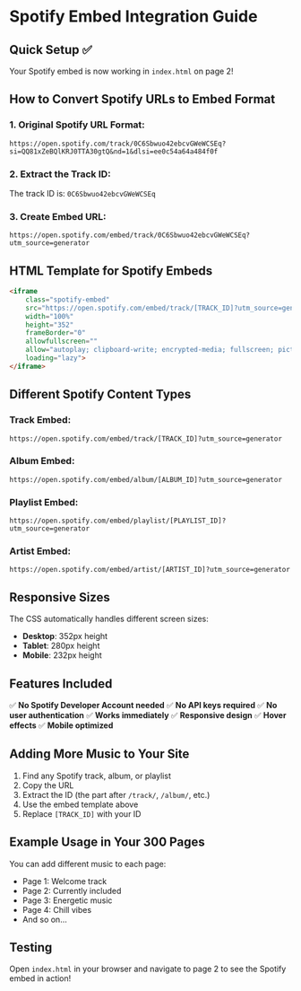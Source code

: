 # Spotify Embed Integration Guide

## Quick Setup ✅

Your Spotify embed is now working in `index.html` on page 2! 

## How to Convert Spotify URLs to Embed Format

### 1. Original Spotify URL Format:
```
https://open.spotify.com/track/0C6Sbwuo42ebcvGWeWCSEq?si=QQ81xZeBQlKRJ0TTA30gtQ&nd=1&dlsi=ee0c54a64a484f0f
```

### 2. Extract the Track ID:
The track ID is: `0C6Sbwuo42ebcvGWeWCSEq`

### 3. Create Embed URL:
```
https://open.spotify.com/embed/track/0C6Sbwuo42ebcvGWeWCSEq?utm_source=generator
```

## HTML Template for Spotify Embeds

```html
<iframe 
    class="spotify-embed"
    src="https://open.spotify.com/embed/track/[TRACK_ID]?utm_source=generator" 
    width="100%" 
    height="352" 
    frameBorder="0" 
    allowfullscreen="" 
    allow="autoplay; clipboard-write; encrypted-media; fullscreen; picture-in-picture" 
    loading="lazy">
</iframe>
```

## Different Spotify Content Types

### Track Embed:
```
https://open.spotify.com/embed/track/[TRACK_ID]?utm_source=generator
```

### Album Embed:
```
https://open.spotify.com/embed/album/[ALBUM_ID]?utm_source=generator
```

### Playlist Embed:
```
https://open.spotify.com/embed/playlist/[PLAYLIST_ID]?utm_source=generator
```

### Artist Embed:
```
https://open.spotify.com/embed/artist/[ARTIST_ID]?utm_source=generator
```

## Responsive Sizes

The CSS automatically handles different screen sizes:
- **Desktop**: 352px height
- **Tablet**: 280px height  
- **Mobile**: 232px height

## Features Included

✅ **No Spotify Developer Account needed**
✅ **No API keys required**
✅ **No user authentication**
✅ **Works immediately**
✅ **Responsive design**
✅ **Hover effects**
✅ **Mobile optimized**

## Adding More Music to Your Site

1. Find any Spotify track, album, or playlist
2. Copy the URL
3. Extract the ID (the part after `/track/`, `/album/`, etc.)
4. Use the embed template above
5. Replace `[TRACK_ID]` with your ID

## Example Usage in Your 300 Pages

You can add different music to each page:
- Page 1: Welcome track
- Page 2: Currently included
- Page 3: Energetic music
- Page 4: Chill vibes
- And so on...

## Testing

Open `index.html` in your browser and navigate to page 2 to see the Spotify embed in action!
